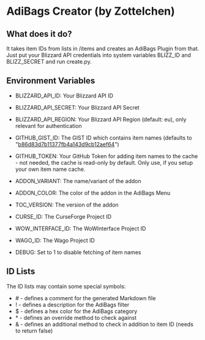 # AdiBags Creator (by Zottelchen)

## What does it do?

It takes item IDs from lists in /items and creates an AdiBags Plugin from that. Just put your Blizzard API credentials into system variables BLIZZ_ID and BLIZZ_SECRET and run create.py.

## Environment Variables

* BLIZZARD_API_ID: Your Blizzard API ID
* BLIZZARD_API_SECRET: Your Blizzard API Secret
* BLIZZARD_API_REGION: Your Blizzard API Region (default: eu), only relevant for authentication
* GITHUB_GIST_ID: The GIST ID which contains item names (defaults to "[b86d83d7b11377fb4a143d9cb12aef64](https://gist.github.com/Zottelchen/b86d83d7b11377fb4a143d9cb12aef64)")
* GITHUB_TOKEN: Your GitHub Token for adding item names to the cache - not needed, the cache is read-only by default. Only use, if you setup your own item name cache.


* ADDON_VARIANT: The name/variant of the addon
* ADDON_COLOR: The color of the addon in the AdiBags Menu
* TOC_VERSION: The version of the addon

* CURSE_ID: The CurseForge Project ID
* WOW_INTERFACE_ID: The WoWInterface Project ID
* WAGO_ID: The Wago Project ID

* DEBUG: Set to 1 to disable fetching of item names

## ID Lists

The ID lists may contain some special symbols:

* \# - defines a comment for the generated Markdown file
* ! - defines a description for the AdiBags filter
* $ - defines a hex color for the AdiBags category
* \* - defines an override method to check against
* & - defines an additional method to check in addition to item ID (needs to return false)